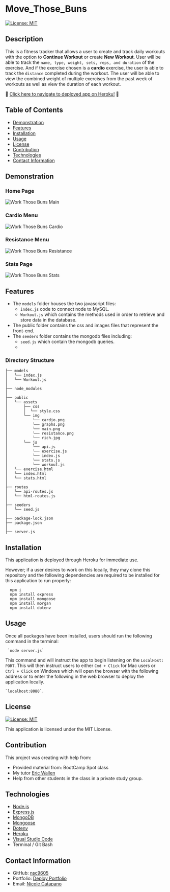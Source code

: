# Move_Those_Buns

[![License: MIT](https://img.shields.io/badge/License-MIT-yellow.svg)](https://opensource.org/licenses/MIT)

## Description

This is a fitness tracker that allows a user to create and track daily workouts with the option to **Continue Workout** or create **New Workout**. User will be able to track the `name, type, weight, sets, reps, and duration` of the exercise. And if the exercise chosen is a **cardio** exercise, the user is able to track the `distance` completed during the workout. The user will be able to view the combined weight of multiple exercises from the past week of workouts as well as view the duration of each workout.

:round_pushpin: [Click here to navigate to deployed app on Heroku!](https://move-those-buns.herokuapp.com/) :round_pushpin:

## Table of Contents

- [Demonstration](#demonstration)
- [Features](#features)
- [Installation](#installation)
- [Usage](#usage)
- [License](#license)
- [Contribution](#contribution)
- [Technologies](#technologies)
- [Contact Information](#contact-information)

## Demonstration
### Home Page
![Work Those Buns Main](public/assets/img/main.png)

### Cardio Menu
![Work Those Buns Cardio](public/assets/img/cardio.png)

### Resistance Menu
![Work Those Buns Resistance](public/assets/img/resistance.png)

### Stats Page
![Work Those Buns Stats](public/assets/img/graphs.png)

## Features

- The `models` folder houses the two javascript files:
  - `index.js` code to connect node to MySQL.
  - `Workout.js` which contains the methods used in order to retrieve and store data in the database.
- The public folder contains the css and images files that represent the front-end.
- The `seeders` folder contains the mongodb files including:
  - `seed.js` which contain the mongodb queries.
  - 

### Directory Structure

```
├── models
│   └── index.js
│   └── Workout.js
│ 
├── node_modules
│
├── public
│   └── assets
│       ├── css
│       │  └── style.css
│       └── img
│           └── cardio.png
│           └── graphs.png
│           └── main.png
│           └── resistance.png
│           └── rich.jpg
│       └── js
│           └── api.js
│           └── exercise.js
│           └── index.js
│           └── stats.js
│           └── workout.js 
│   └── exercise.html
│   └── index.html
│   └── stats.html
│
├── routes
│   └── api-routes.js
│   └── html-routes.js
│
├── seeders
│   └── seed.js
│
├── package-lock.json
├── package.json  
│
├── server.js
```

## Installation

This application is deployed through Heroku for immediate use.

However; if a user desires to work on this locally, they may clone this repository and the following dependencies are required to be installed for this application to run properly:

      npm i
      npm install express
      npm install mongoose
      npm install morgan
      npm install dotenv

## Usage

Once all packages have been installed, users should run the following command in the terminal:

     `node server.js`

This command and will instruct the app to begin listening on the `LocalHost: PORT`. This will then instruct users to either `Cmd + Click` for Mac users or `Ctrl + Click` on Windows which will open the browser with the following address or to enter the following in the web browser to deploy the application locally.

    `localhost:8080`.


## License

[![License: MIT](https://img.shields.io/badge/License-MIT-yellow.svg)](https://opensource.org/licenses/MIT)

This application is licensed under the MIT License.

## Contribution

This project was creating with help from:

- Provided material from: BootCamp Spot class
- My tutor [Eric Wallen](https://github.com/ericwallen)
- Help from other students in the class in a private study group.


## Technologies

- [Node.js](https://nodejs.org/en/)
- [Express.js](https://expressjs.com/)
- [MongoDB](https://www.mongodb.com/)
- [Mongoose](https://mongoosejs.com/docs/)
- [Dotenv](https://www.npmjs.com/package/dotenv)
- [Heroku](https://devcenter.heroku.com/articles/getting-started-with-nodejs)
- [Visual Studio Code](https://code.visualstudio.com/)
- Terminal / Git Bash

## Contact Information

- GitHub: [nsc9605](https://github.com/nsc9605)
- Portfolio: [Deploy Portfolio](https://nsc9605.github.io/Responsive-Portfolio/)
- Email: [Nicole Catapano](mailto:nsc9605@gmail.com)
